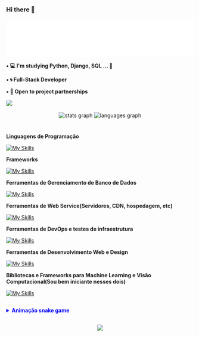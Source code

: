 ### Hi there 👋
<img align="center" alt="Igor-hello" src="https://github.com/igorcodigo/Header_Svg_Coloured/blob/main/header.svg">

<p><strong>&bull; 💻 I'm studying Python, Django, SQL ... 💾</strong></p>
<p><strong>&bull; 🌀 Full-Stack Developer</strong></p>
<p><strong>&bull; 🤝 Open to project partnerships</strong></p>





![](https://komarev.com/ghpvc/?username=igorcodigo&label=profile+visits&color=1E90FF)

<div align="center">
  <img src="https://github-readme-stats.vercel.app/api?hide_title=false&hide_rank=true&show_icons=true&include_all_commits=true&count_private=false&disable_animations=false&theme=tokyonight&locale=en&hide_border=false&username=igorcodigo" height="200" alt="stats graph"  />
  <img src="https://github-readme-stats.vercel.app/api/top-langs?locale=en&hide_title=false&layout=compact&card_width=320&langs_count=6&theme=tokyonight&hide_border=false&username=igorcodigo" height="200" alt="languages graph"  />
</div>



#

<strong>Linguagens de Programação</strong>
<p align="left">
  <a href="https://skillicons.dev">
    <img src="https://skillicons.dev/icons?i=python,js,java,cpp&theme=dark" alt="My Skills"/>
  </a>
</p>
<strong>Frameworks</strong>
<p align="left">
  <a href="https://skillicons.dev">
    <img src="https://skillicons.dev/icons?i=django,flask,flutter,arduino&theme=dark" alt="My Skills"/>
  </a>
</p>
<strong>Ferramentas de Gerenciamento de Banco de Dados</strong>
<p align="left">
  <a href="https://skillicons.dev">
    <img src="https://skillicons.dev/icons?i=postgres,mysql,sqlite&theme=dark" alt="My Skills"/>
  </a>
</p>
<strong>Ferramentas de Web Service(Servidores, CDN, hospedagem, etc)</strong>
<p align="left">
  <a href="https://skillicons.dev">
    <img src="https://skillicons.dev/icons?i=heroku,cloudflare&theme=dark" alt="My Skills"/>
  </a>
</p>
<strong>Ferramentas de DevOps e testes de infraestrutura </strong>
<p align="left">
  <a href="https://skillicons.dev">
    <img src="https://skillicons.dev/icons?i=git,docker,selenium&theme=dark" alt="My Skills"/>
  </a>
</p>

<strong>Ferramentas de Desenvolvimento Web e Design</strong>
<p align="left">
  <a href="https://skillicons.dev">
    <img src="https://skillicons.dev/icons?i=html,css,bootstrap,tailwind,wordpress&theme=dark" alt="My Skills"/>
  </a>
</p>
<strong>Bibliotecas e Frameworks para Machine Learning e Visão Computacional(Sou bem iniciante nesses dois)</strong>
<p align="left">
  <a href="https://skillicons.dev">
    <img src="https://skillicons.dev/icons?i=pytorch,opencv&theme=dark" alt="My Skills"/>
  </a>
</p>

##
<details>
  <summary style="color: blue; font-weight: bold;"> Animação snake game </summary><br>
<!-- Snake game contributions -->
  
![](https://raw.githubusercontent.com/igorcodigo/Snake_Contr/output/github-contribution-grid-snake.svg)


Pode ser necessário reccaregar a página para a animação acima funcionar corretamente
</details>

##

<p align="center">
  <a href="https://github.com/igorcodigo/github-readme-streak-stats">
    <img src="https://github-readme-streak-stats.herokuapp.com/?user=igorcodigo&theme=tokyonight&hide_border=true" />
  </a>
</p>



<!--
<p align="left">
  <a href="https://github.com/igorcodigo/github-readme-stats">
    <img width="45%" src="https://github-readme-stats.vercel.app/api?username=igorcodigo&theme=tokyonight&show_icons=true&hide_border=true&count_private=true" />
  </a>
  <a href="https://github.com/igorcodigo/convoychat">
    <img width="27.5%" src="https://github-readme-stats.vercel.app/api/top-langs?username=igorcodigo&theme=tokyonight&show_icons=true&hide_border=true&count_private=true" />
  </a>
</p> -->


<!--
**igorcodigo/igorcodigo** is a ✨ _special_ ✨ repository because its `README.md` (this file) appears on your GitHub profile.

Here are some ideas to get you started:

- 🔭 I’m currently working on ...
- 🌱 I’m currently learning ...
- 👯 I’m looking to collaborate on ...
- 🤔 I’m looking for help with ...
- 💬 Ask me about ...
- 📫 How to reach me: ...
- 😄 Pronouns: ...
- ⚡ Fun fact: ...
-->
<!--
<a href="https://github.com/igorcodigo/github-readme-stats">
  <img height=120 align="center" src="https://github-readme-stats.vercel.app/api?username=igorcodigo&theme=tokyonight&show_icons=true&hide_border=true&count_private=true"
</a>
<a href="https://github.com/igorcodigo/convoychat">
  <img height=120 align="center" src="https://github-readme-stats.vercel.app/api/top-langs?username=igorcodigo&theme=tokyonight&show_icons=true&hide_border=true&count_private=true" />
</a>

<img height=89 align="center" src="https://github-readme-streak-stats.herokuapp.com/?user=igorcodigo&theme=tokyonight&hide_border=true" />
-->
